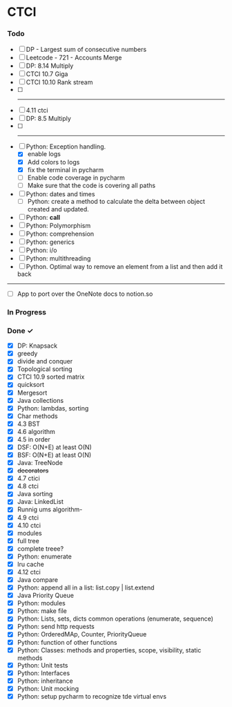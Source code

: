 # CTCI
### Todo
- [ ] DP - Largest sum of consecutive numbers  
- [ ] Leetcode - 721 - Accounts Merge  
- [ ] DP: 8.14 Multiply  
- [ ] CTCI 10.7 Giga  
- [ ] CTCI 10.10 Rank stream
- [ ] --------------------------------  
- [ ] 4.11 ctci  
- [ ] DP: 8.5 Multiply  
- [ ] ***************************************************  
- [ ] Python: Exception handling.
    - [X] enable logs
    - [X] Add colors to logs
    - [X] fix the terminal in pycharm
    - [ ] Enable code coverage in pycharm
    - [ ] Make sure that the code is covering all paths
- [ ] Python: dates and times
    - [ ] Python: create a method to calculate the delta between object created and updated.
- [ ] Python: __call__
- [ ] Python: Polymorphism  
- [ ] Python: comprehension
- [ ] Python: generics  
- [ ] Python: i/o  
- [ ] Python: multithreading  
- [ ] Python. Optimal way to remove an element from a list and then add it back
--------------------------------
- [ ] App to port over the OneNote docs to notion.so 

### In Progress


### Done ✓

- [x] DP: Knapsack  
- [x] greedy  
- [x] divide and conquer  
- [x] Topological sorting  
- [x] CTCI 10.9 sorted matrix  
- [x] quicksort  
- [x] Mergesort  
- [x] Java collections  
- [x] Python: lambdas, sorting  
- [x] Char methods  
- [x] 4.3 BST  
- [x] 4.6 algorithm  
- [x] 4.5 in order  
- [x] DSF: O(N+E) at least O(N)  
- [x] BSF: O(N+E) at least O(N)  
- [x] Java: TreeNode  
- [x] ~~decorators~~  
- [x] 4.7 ctici  
- [x] 4.8 ctci  
- [x] Java sorting  
- [x] Java: LinkedList  
- [x] Runnig ums algorithm-  
- [x] 4.9 ctci  
- [x] 4.10 ctci  
- [x] modules  
- [x] full tree  
- [x] complete treee?  
- [x] Python: enumerate  
- [x] lru cache  
- [x] 4.12 ctci  
- [x] Java compare  
- [x] Python: append all in a list: list.copy | list.extend  
- [x] Java Priority Queue  
- [X] Python: modules
- [X] Python: make file
- [X] Python: Lists, sets, dicts common operations (enumerate, sequence)
- [X] Python: send http requests
- [X] Python: OrderedMAp, Counter, PriorityQueue
- [X] Python: function of other functions
- [X] Python: Classes: methods and properties, scope, visibility, static methods
- [X] Python: Unit tests
- [X] Python: Interfaces
- [X] Python: inheritance
- [X] Python: Unit mocking
- [X] Python: setup pycharm to recognize tde virtual envs